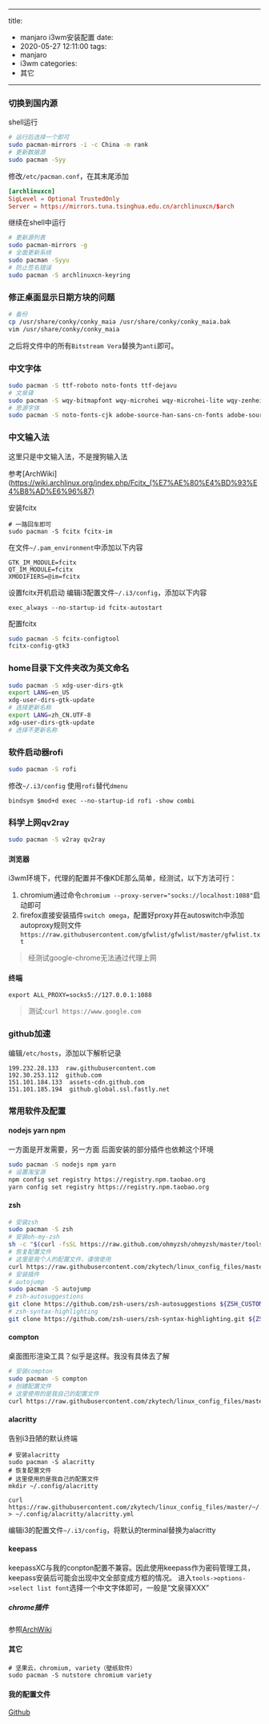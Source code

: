 
---
title:
  - manjaro i3wm安装配置 
date:
  - 2020-05-27 12:11:00
tags:
  - manjaro
  - i3wm
categories:
  - 其它
---
### 切换到国内源
shell运行
```bash
# 运行后选择一个即可
sudo pacman-mirrors -i -c China -m rank
# 更新数据源
sudo pacman -Syy
```
修改`/etc/pacman.conf`，在其末尾添加
```conf
[archlinuxcn]
SigLevel = Optional TrustedOnly
Server = https://mirrors.tuna.tsinghua.edu.cn/archlinuxcn/$arch
```
继续在shell中运行
```bash
# 更新源列表
sudo pacman-mirrors -g
# 全面更新系统
sudo pacman -Syyu
# 防止签名错误
sudo pacman -S archlinuxcn-keyring
```

### 修正桌面显示日期方块的问题 
```bash
# 备份
cp /usr/share/conky/conky_maia /usr/share/conky/conky_maia.bak
vim /usr/share/conky/conky_maia
```
之后将文件中的所有`Bitstream Vera`替换为`anti`即可。

### 中文字体
```bash
sudo pacman -S ttf-roboto noto-fonts ttf-dejavu
# 文泉驿
sudo pacman -S wqy-bitmapfont wqy-microhei wqy-microhei-lite wqy-zenhei
# 思源字体
sudo pacman -S noto-fonts-cjk adobe-source-han-sans-cn-fonts adobe-source-han-serif-cn-fonts
```

### 中文输入法
这里只是中文输入法，不是搜狗输入法

参考[ArchWiki](https://wiki.archlinux.org/index.php/Fcitx_(%E7%AE%80%E4%BD%93%E4%B8%AD%E6%96%87)

安装fcitx
```
# 一路回车即可
sudo pacman -S fcitx fcitx-im
```
在文件`~/.pam_environment`中添加以下内容
```
GTK_IM_MODULE=fcitx
QT_IM_MODULE=fcitx
XMODIFIERS=@im=fcitx
```
设置fcitx开机启动
编辑i3配置文件`~/.i3/config`，添加以下内容
```
exec_always --no-startup-id fcitx-autostart
```
配置fcitx
```bash
sudo pacman -S fcitx-configtool
fcitx-config-gtk3
```
### home目录下文件夹改为英文命名
```bash 
sudo pacman -S xdg-user-dirs-gtk
export LANG=en_US
xdg-user-dirs-gtk-update
# 选择更新名称
export LANG=zh_CN.UTF-8
xdg-user-dirs-gtk-update
# 选择不更新名称
```

### 软件启动器rofi
```bash
sudo pacman -S rofi
```
修改`~/.i3/config` 使用`rofi`替代`dmenu`
```
bindsym $mod+d exec --no-startup-id rofi -show combi 
```

### 科学上网qv2ray
```bash
sudo pacman -S v2ray qv2ray
```
#### 浏览器

i3wm环境下，代理的配置并不像KDE那么简单，经测试，以下方法可行：
1. chromium通过命令`chromium --proxy-server="socks://localhost:1088"`启动即可
2. firefox直接安装插件`switch omega`，配置好proxy并在autoswitch中添加autoproxy规则文件`https://raw.githubusercontent.com/gfwlist/gfwlist/master/gfwlist.txt`
> 经测试google-chrome无法通过代理上网

#### 终端

`export ALL_PROXY=socks5://127.0.0.1:1088`

> 测试:`curl https://www.google.com`

### github加速
编辑`/etc/hosts`，添加以下解析记录
```
199.232.28.133  raw.githubusercontent.com
192.30.253.112  github.com
151.101.184.133  assets-cdn.github.com
151.101.185.194  github.global.ssl.fastly.net
```

### 常用软件及配置

#### nodejs yarn npm
一方面是开发需要，另一方面 后面安装的部分插件也依赖这个环境
```bash
sudo pacman -S nodejs npm yarn
# 设置淘宝源
npm config set registry https://registry.npm.taobao.org
yarn config set registry https://registry.npm.taobao.org
```

#### zsh
```bash
# 安装zsh
sudo pacman -S zsh
# 安装oh-my-zsh
sh -c "$(curl -fsSL https://raw.github.com/ohmyzsh/ohmyzsh/master/tools/install.sh)"
# 恢复配置文件
# 这里是我个人的配置文件，谨慎使用
curl https://raw.githubusercontent.com/zkytech/linux_config_files/master/~/.zshrc > ~/.zshrc
# 安装插件
# autojump
sudo pacman -S autojump
# zsh-autosuggestions
git clone https://github.com/zsh-users/zsh-autosuggestions ${ZSH_CUSTOM:-~/.oh-my-zsh/custom}/plugins/zsh-autosuggestions
# zsh-syntax-highlighting
git clone https://github.com/zsh-users/zsh-syntax-highlighting.git ${ZSH_CUSTOM:-~/.oh-my-zsh/custom}/plugins/zsh-syntax-highlighting
```

#### compton
桌面图形渲染工具？似乎是这样。我没有具体去了解
```bash
# 安装compton
sudo pacman -S compton
# 创建配置文件
# 这里使用的是我自己的配置文件
curl https://raw.githubusercontent.com/zkytech/linux_config_files/master/~/.config/conpton.conf > ~/.config/conpton.conf
```

#### alacritty
告别i3丑陋的默认终端
```
# 安装alacritty
sudo pacman -S alacritty
# 恢复配置文件
# 这里使用的是我自己的配置文件
mkdir ~/.config/alacritty

curl https://raw.githubusercontent.com/zkytech/linux_config_files/master/~/.config/alacritty/alacritty.yml > ~/.config/alacritty/alacritty.yml
```
编辑i3的配置文件`~/.i3/config`，将默认的terminal替换为alacritty

#### keepass
keepassXC与我的conpton配置不兼容。因此使用keepass作为密码管理工具，keepass安装后可能会出现中文全部变成方框的情况。
进入`tools->options->select list font`选择一个中文字体即可，一般是“文泉驿XXX”

##### chrome插件
参照[ArchWiki](https://wiki.archlinux.org/index.php/KeePass#KeePass)

#### 其它
```
# 坚果云，chromium, variety（壁纸软件） 
sudo pacman -S nutstore chromium variety
```

#### 我的配置文件
[Github](https://github.com/zkytech/linux_config_files/)


